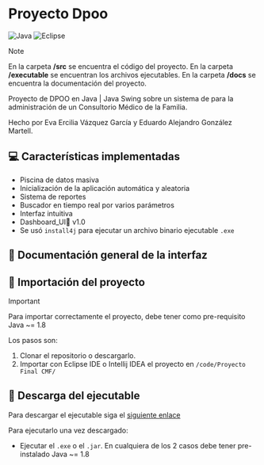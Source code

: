 # Proyecto Dpoo
![Java](https://img.shields.io/badge/java-%23ED8B00.svg?style=for-the-badge&logo=openjdk&logoColor=white)
![Eclipse](https://img.shields.io/badge/Eclipse-FE7A16.svg?style=for-the-badge&logo=Eclipse&logoColor=white)

> [!NOTE]
> En la carpeta **/src** se encuentra el código del proyecto.
> En la carpeta **/executable** se encuentran los archivos ejecutables.
> En la carpeta **/docs** se encuentra la documentación del proyecto.

Proyecto de DPOO en Java | Java Swing sobre un sistema de para la administración de un Consultorio
Médico de la Familia.

Hecho por Eva Ercilia Vázquez García y Eduardo Alejandro González Martell.

## 💻 Características implementadas
- Piscina de datos masiva
- Inicialización de la aplicación automática y aleatoria
- Sistema de reportes
- Buscador en tiempo real por varios parámetros
- Interfaz intuitiva
- Dashboard_UI🎩 v1.0
- Se usó `install4j` para ejecutar un archivo binario ejecutable `.exe`

## 📸 Documentación general de la interfaz

## 👾 Importación del proyecto
> [!IMPORTANT]
> Para importar correctamente el proyecto, debe tener como pre-requisito Java ~= 1.8

Los pasos son:
1. Clonar el repositorio o descargarlo.
2. Importar con Eclipse IDE o Intellij IDEA el proyecto en `/code/Proyecto Final CMF/`

## 🚀 Descarga del ejecutable
Para descargar el ejecutable siga el [siguiente enlace](https://github.com/EduardoProfe666/Proyecto-Dpoo/releases/latest)

Para ejecutarlo una vez descargado:
- Ejecutar el `.exe` o el `.jar`. En cualquiera de los 2 casos debe tener pre-instalado 
Java ~= 1.8
